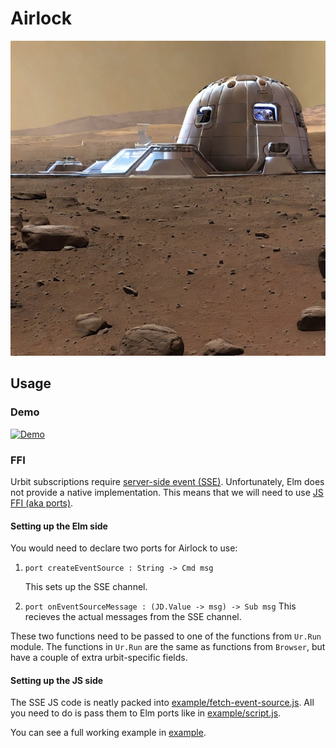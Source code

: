 # Airlock

![](res/airlock.jpeg)

## Usage

### Demo

[![Demo](https://img.youtube.com/vi/KV49E-D-SOY/default.jpg)](https://youtu.be/KV49E-D-SOY)

### FFI

Urbit subscriptions require [server-side event (SSE)](https://developer.mozilla.org/en-US/docs/Web/API/Server-sent_events).
Unfortunately, Elm does not provide a native implementation.
This means that we will need to use [JS FFI (aka ports)](https://guide.elm-lang.org/interop/ports.html).

#### Setting up the Elm side

You would need to declare two ports for Airlock to use:

1. `port createEventSource : String -> Cmd msg`

	 This sets up the SSE channel.
2. `port onEventSourceMessage : (JD.Value -> msg) -> Sub msg`
	 This recieves the actual messages from the SSE channel.

These two functions need to be passed to one of the functions from `Ur.Run` module. 
The functions in `Ur.Run` are the same as functions from `Browser`, but have a couple of extra urbit-specific fields.

#### Setting up the JS side

The SSE JS code is neatly packed into [example/fetch-event-source.js](example/fetch-event-source.js). 
All you need to do is pass them to Elm ports like in [example/script.js](example/script.js).

You can see a full working example in [example](example).

